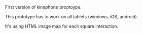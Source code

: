 First version of kinephone proptoype.

This prototype has to work on all tablets (windows, iOS, android).

It's using HTML image map for each square interaction.
